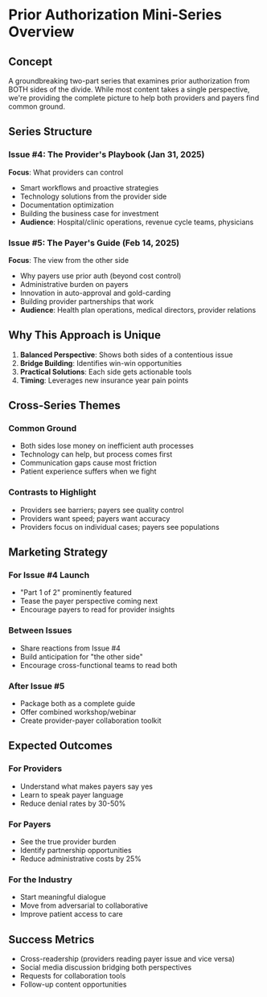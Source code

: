 # Prior Authorization Mini-Series Overview

## Concept
A groundbreaking two-part series that examines prior authorization from BOTH sides of the divide. While most content takes a single perspective, we're providing the complete picture to help both providers and payers find common ground.

## Series Structure

### Issue #4: The Provider's Playbook (Jan 31, 2025)
**Focus**: What providers can control
- Smart workflows and proactive strategies
- Technology solutions from the provider side
- Documentation optimization
- Building the business case for investment
- **Audience**: Hospital/clinic operations, revenue cycle teams, physicians

### Issue #5: The Payer's Guide (Feb 14, 2025)
**Focus**: The view from the other side
- Why payers use prior auth (beyond cost control)
- Administrative burden on payers
- Innovation in auto-approval and gold-carding
- Building provider partnerships that work
- **Audience**: Health plan operations, medical directors, provider relations

## Why This Approach is Unique

1. **Balanced Perspective**: Shows both sides of a contentious issue
2. **Bridge Building**: Identifies win-win opportunities
3. **Practical Solutions**: Each side gets actionable tools
4. **Timing**: Leverages new insurance year pain points

## Cross-Series Themes

### Common Ground
- Both sides lose money on inefficient auth processes
- Technology can help, but process comes first
- Communication gaps cause most friction
- Patient experience suffers when we fight

### Contrasts to Highlight
- Providers see barriers; payers see quality control
- Providers want speed; payers want accuracy
- Providers focus on individual cases; payers see populations

## Marketing Strategy

### For Issue #4 Launch
- "Part 1 of 2" prominently featured
- Tease the payer perspective coming next
- Encourage payers to read for provider insights

### Between Issues
- Share reactions from Issue #4
- Build anticipation for "the other side"
- Encourage cross-functional teams to read both

### After Issue #5
- Package both as a complete guide
- Offer combined workshop/webinar
- Create provider-payer collaboration toolkit

## Expected Outcomes

### For Providers
- Understand what makes payers say yes
- Learn to speak payer language
- Reduce denial rates by 30-50%

### For Payers
- See the true provider burden
- Identify partnership opportunities
- Reduce administrative costs by 25%

### For the Industry
- Start meaningful dialogue
- Move from adversarial to collaborative
- Improve patient access to care

## Success Metrics
- Cross-readership (providers reading payer issue and vice versa)
- Social media discussion bridging both perspectives
- Requests for collaboration tools
- Follow-up content opportunities